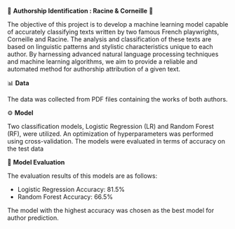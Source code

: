 🌟  **Authorship Identification : Racine & Corneille** 🌟


The objective of this project is to develop a machine learning model capable of accurately classifying texts written by two famous French playwrights, Corneille and Racine. The analysis and classification of these texts are based on linguistic patterns and stylistic characteristics unique to each author. By harnessing advanced natural language processing techniques and machine learning algorithms, we aim to provide a reliable and automated method for authorship attribution of a given text.


📊 **Data**

The data was collected from PDF files containing the works of both authors.


⚙️ **Model**

Two classification models, Logistic Regression (LR) and Random Forest (RF), were utilized. An optimization of hyperparameters was performed using cross-validation. The models were evaluated in terms of accuracy on the test data


🔬 **Model Evaluation**

The evaluation results of this  models are as follows:

- Logistic Regression Accuracy: 81.5%
- Random Forest Accuracy: 66.5%

The model with the highest accuracy was chosen as the best model for author prediction.
